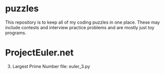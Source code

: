 puzzles
=======
This repository is to keep all of my coding puzzles in one place. These may include contests and interview practice problems and are mostly just toy programs.

ProjectEuler.net
================

3. Largest Prime Number
   file: euler_3.py
   
